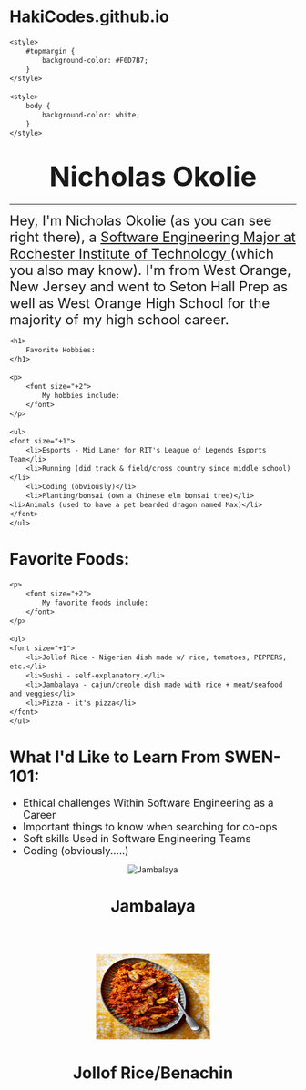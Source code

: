 # HakiCodes.github.io
<html>
<head>
    <title>About Me</title>

    <style>
        #topmargin {
            background-color: #F0D7B7;
        }
    </style>

    <style>
        body {
            background-color: white;
        }
    </style>

</head>
<body>

<div id="topmargin">
    <h1>
        <center>
            <font size="+7">
                <div style="text-align: center;">Nicholas Okolie</div>
            </font>
        </center>
    </h1>
    <hr>
</div>

<div id="padding">
    <p>
        <font size="+2">
            Hey, I'm Nicholas Okolie (as you can see right there), a <a href="https://www.rit.edu/study/software-engineering-bs">Software Engineering Major at Rochester Institute of Technology </a>(which you also may know). I'm from West Orange, New Jersey and went to Seton Hall Prep as well as West Orange High School for the majority of my high school career.
        </font>
    </p>

    <h1>
        Favorite Hobbies:
    </h1>

    <p>
        <font size="+2">
            My hobbies include:
        </font>
    </p>

    <ul>
	<font size="+1">
        <li>Esports - Mid Laner for RIT's League of Legends Esports Team</li>
        <li>Running (did track & field/cross country since middle school)</li>
        <li>Coding (obviously)</li>
        <li>Planting/bonsai (own a Chinese elm bonsai tree)</li>
	<li>Animals (used to have a pet bearded dragon named Max)</li>
	</font>
    </ul>

</div>

<h1>
        Favorite Foods:
    </h1>

    <p>
        <font size="+2">
            My favorite foods include:
        </font>
    </p>

    <ul>
	<font size="+1">
        <li>Jollof Rice - Nigerian dish made w/ rice, tomatoes, PEPPERS, etc.</li>
        <li>Sushi - self-explanatory.</li>
        <li>Jambalaya - cajun/creole dish made with rice + meat/seafood and veggies</li>
        <li>Pizza - it's pizza</li>
	</font>
    </ul>
<h1>
        What I'd Like to Learn From SWEN-101:
    </h1>
    <ul>
	<font size="+1">
        <li>Ethical challenges Within Software Engineering as a Career</li>
        <li>Important things to know when searching for co-ops</li>
        <li>Soft skills Used in Software Engineering Teams</li>
        <li>Coding (obviously.....)</li>
	</font>
    </ul>

 <div id = pics>
        <figure>
<center>
            <img src="[jambalaya.jpg](https://www.google.com/url?sa=i&url=https%3A%2F%2Fwww.thespruceeats.com%2Fcajun-jambalaya-recipe-7153360&psig=AOvVaw3RMDUECu4FEuFwnoXInKS5&ust=1697178000547000&source=images&cd=vfe&opi=89978449&ved=0CBAQjRxqFwoTCLC2tPDu74EDFQAAAAAdAAAAABAE)" alt="Jambalaya" height = 120; width = 200><h1>
<center>
            <figcaption>Jambalaya</figcaption>
        </figure>
        <br><br>
        <figure>
	<center>
            <img src="jollof rice.jpg" alt="Jollof Rice/Benachin"height = 150; width = 200><h1>
            <figcaption>Jollof Rice/Benachin</figcaption>
        </figure>
    </div>
</body>
</html>
